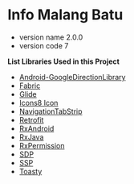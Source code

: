 
# Info Malang Batu #

* version name 2.0.0<br/>
* version code 7

**List Libraries Used in this Project** <br/>
* [Android-GoogleDirectionLibrary](https://github.com/akexorcist/Android-GoogleDirectionLibrary)
* [Fabric](https://www.fabric.io)
* [Glide](https://github.com/bumptech/glide)
* [Icons8 Icon](https://icons8.com/)
* [NavigationTabStrip](https://github.com/Devlight/NavigationTabStrip)
* [Retrofit](https://github.com/square/retrofit)
* [RxAndroid](https://github.com/ReactiveX/RxAndroid)
* [RxJava](https://github.com/ReactiveX/RxJava)
* [RxPermission](https://github.com/tbruyelle/RxPermissions)
* [SDP](https://github.com/intuit/sdp)
* [SSP](https://github.com/intuit/ssp)
* [Toasty](https://github.com/GrenderG/Toasty)
